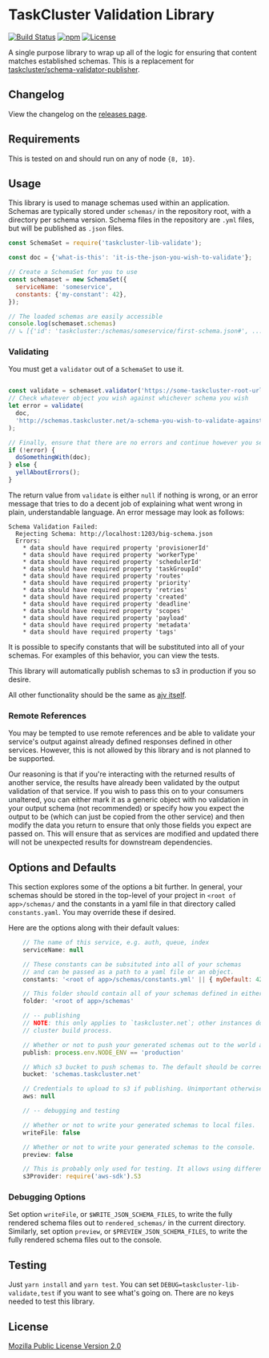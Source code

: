 TaskCluster Validation Library
==============================

[![Build Status](https://travis-ci.org/taskcluster/taskcluster-lib-validate.svg?branch=master)](https://travis-ci.org/taskcluster/taskcluster-lib-validate)
[![npm](https://img.shields.io/npm/v/taskcluster-lib-validate.svg?maxAge=2592000)](https://www.npmjs.com/package/taskcluster-lib-validate)
[![License](https://img.shields.io/badge/license-MPL%202.0-orange.svg)](http://mozilla.org/MPL/2.0)

A single purpose library to wrap up all of the logic for ensuring that
content matches established schemas. This is a replacement for
[taskcluster/schema-validator-publisher](https://github.com/taskcluster/schema-validator-publisher/blob/master/package.json).

Changelog
---------
View the changelog on the [releases page](https://github.com/taskcluster/taskcluster-lib-validate/releases).

Requirements
------------

This is tested on and should run on any of node `{8, 10}`.

Usage
-----

This library is used to manage schemas used within an application.
Schemas are typically stored under `schemas/` in the repository root, with a directory per schema version.
Schema files in the repository are `.yml` files, but will be published as `.json` files.

```javascript
const SchemaSet = require('taskcluster-lib-validate');

const doc = {'what-is-this': 'it-is-the-json-you-wish-to-validate'};

// Create a SchemaSet for you to use
const schemaset = new SchemaSet({
  serviceName: 'someservice',
  constants: {'my-constant': 42},
});

// The loaded schemas are easily accessible
console.log(schemaset.schemas)
// ↳ [{'id': 'taskcluster:/schemas/someservice/first-schema.json#', ...}, ...]
```



### Validating

You must get a `validator` out of a `SchemaSet` to use it.

```javascript

const validate = schemaset.validator('https://some-taskcluster-root-url.com');
// Check whatever object you wish against whichever schema you wish
let error = validate(
  doc,
  'http://schemas.taskcluster.net/a-schema-you-wish-to-validate-against'
);

// Finally, ensure that there are no errors and continue however you see fit
if (!error) {
  doSomethingWith(doc);
} else {
  yellAboutErrors();
}
```

The return value from `validate` is either `null` if nothing is wrong, or an
error message that tries to do a decent job of explaining what went wrong in
plain, understandable language. An error message may look as follows:

```
Schema Validation Failed:
  Rejecting Schema: http://localhost:1203/big-schema.json
  Errors:
    * data should have required property 'provisionerId'
    * data should have required property 'workerType'
    * data should have required property 'schedulerId'
    * data should have required property 'taskGroupId'
    * data should have required property 'routes'
    * data should have required property 'priority'
    * data should have required property 'retries'
    * data should have required property 'created'
    * data should have required property 'deadline'
    * data should have required property 'scopes'
    * data should have required property 'payload'
    * data should have required property 'metadata'
    * data should have required property 'tags'
```

It is possible to specify constants that will be substituted into all of your schemas.
For examples of this behavior, you can view the tests.

This library will automatically publish schemas to s3 in production if you so desire.

All other functionality should be the same as [ajv itself](https://www.npmjs.com/package/ajv).

### Remote References

You may be tempted to use remote references and be able to validate your service's output
against already defined responses defined in other services. However, this is not allowed by
this library and is not planned to be supported.

Our reasoning is that if you're interacting with the returned results of another service,
the results have already been validated by the output validation of that service. If you wish
to pass this on to your consumers unaltered, you can either mark it as a generic object with
no validation in your output schema (not recommended) or specify how you expect the output to
be (which can just be copied from the other service) and then modify the data you return to
ensure that only those fields you expect are passed on. This will ensure that as services are
modified and updated there will not be unexpected results for downstream dependencies.


Options and Defaults
--------------------

This section explores some of the options a bit further. In general, your schemas should be
stored in the top-level of your project in `<root of app>/schemas/` and the constants in a yaml file in
that directory called `constants.yaml`. You may override these if desired.

Here are the options along with their default values:

```js
    // The name of this service, e.g. auth, queue, index
    serviceName: null

    // These constants can be subsituted into all of your schemas
    // and can be passed as a path to a yaml file or an object.
    constants: '<root of app>/schemas/constants.yml' || { myDefault: 42 }

    // This folder should contain all of your schemas defined in either json or yaml.
    folder: '<root of app>/schemas'

    // -- publishing
    // NOTE: this only applies to `taskcluster.net`; other instances do this as part of the
    // cluster build process.

    // Whether or not to push your generated schemas out to the world at large.
    publish: process.env.NODE_ENV == 'production'

    // Which s3 bucket to push schemas to. The default should be correct.
    bucket: 'schemas.taskcluster.net'

    // Credentials to upload to s3 if publishing. Unimportant otherwise.
    aws: null

    // -- debugging and testing

    // Whether or not to write your generated schemas to local files.
    writeFile: false

    // Whether or not to write your generated schemas to the console.
    preview: false

    // This is probably only used for testing. It allows using different libraries for s3.
    s3Provider: require('aws-sdk').S3
```

### Debugging Options

Set option `writeFile`, or `$WRITE_JSON_SCHEMA_FILES`, to write the fully
rendered schema files out to `rendered_schemas/` in the current directory.
Similarly, set option `preview`, or `$PREVIEW_JSON_SCHEMA_FILES`, to write the
fully rendered schema files out to the console.

Testing
-------

Just `yarn install` and `yarn test`. You can set `DEBUG=taskcluster-lib-validate,test` if you want to see what's going on.
There are no keys needed to test this library.

License
-------

[Mozilla Public License Version 2.0](https://github.com/taskcluster/taskcluster-lib-validate/blob/master/LICENSE)
